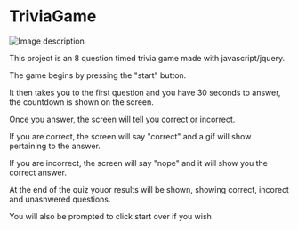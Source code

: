 # TriviaGame

![Image description](TriviaGame/assets/images/trivia-home.png)

This project is an 8 question timed trivia game made with javascript/jquery.

The game begins by pressing the "start" button.

It then takes you to the first question and you have 30 seconds to answer, the countdown is shown on the screen.

Once you answer, the screen will tell you correct or incorrect.

If you are correct, the screen will say "correct" and a gif will show pertaining to the answer.

If you are incorrect, the screen will say "nope" and it will show you the correct answer.

At the end of the quiz youor results will be shown, showing correct, incorect and unasnwered questions. 

You will also be prompted to click start over if you wish 



